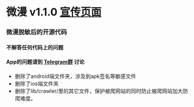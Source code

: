 # 微漫 v1.1.0 [宣传页面](https://nrop19.github.io/weiman_app)

### 微漫脱敏后的开源代码

#### 不解答任何代码上的问题

#### App的问题请到 [Telegram群](https://t.me/boring_programer) 讨论

- 删除了android端文件夹，涉及到apk签名等敏感文件
- 删除了ios端文件夹
- 删除了lib/crawler/里的其它文件，保护被爬网站的同时防止被爬网站加大防爬难度。
